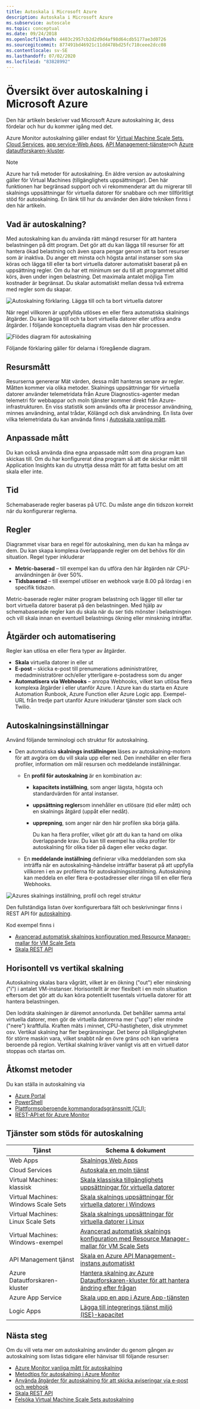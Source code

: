```yaml
---
title: Autoskala i Microsoft Azure
description: Autoskala i Microsoft Azure
ms.subservice: autoscale
ms.topic: conceptual
ms.date: 09/24/2018
ms.openlocfilehash: 4403c2957cb2d2d9d4af98d64cdb5177ae3d0726
ms.sourcegitcommit: 877491bd46921c11dd478bd25fc718ceee2dcc08
ms.contentlocale: sv-SE
ms.lasthandoff: 07/02/2020
ms.locfileid: "83828992"
---
```

# <a name="overview-of-autoscale-in-microsoft-azure"></a>Översikt över autoskalning i Microsoft Azure
Den här artikeln beskriver vad Microsoft Azure autoskalning är, dess fördelar och hur du kommer igång med det.  

Azure Monitor autoskalning gäller endast för [Virtual Machine Scale Sets](https://azure.microsoft.com/services/virtual-machine-scale-sets/), [Cloud Services](https://azure.microsoft.com/services/cloud-services/), [app service-Web Apps](https://azure.microsoft.com/services/app-service/web/), [API Management-tjänster](https://docs.microsoft.com/azure/api-management/api-management-key-concepts)och [Azure datautforskaren-kluster](https://docs.microsoft.com/azure/data-explorer/).

> [!NOTE]
> Azure har två metoder för autoskalning. En äldre version av autoskalning gäller för Virtual Machines (tillgänglighets uppsättningar). Den här funktionen har begränsad support och vi rekommenderar att du migrerar till skalnings uppsättningar för virtuella datorer för snabbare och mer tillförlitligt stöd för autoskalning. En länk till hur du använder den äldre tekniken finns i den här artikeln.  
>

## <a name="what-is-autoscale"></a>Vad är autoskalning?
Med autoskalning kan du använda rätt mängd resurser för att hantera belastningen på ditt program. Det gör att du kan lägga till resurser för att hantera ökad belastning och även spara pengar genom att ta bort resurser som är inaktiva. Du anger ett minsta och högsta antal instanser som ska köras och lägga till eller ta bort virtuella datorer automatiskt baserat på en uppsättning regler. Om du har ett minimum ser du till att programmet alltid körs, även under ingen belastning. Det maximala antalet möjliga Tim kostnader är begränsat. Du skalar automatiskt mellan dessa två extrema med regler som du skapar.

 ![Autoskalning förklaring. Lägga till och ta bort virtuella datorer](./media/autoscale-overview/AutoscaleConcept.png)

När regel villkoren är uppfyllda utlöses en eller flera automatiska skalnings åtgärder. Du kan lägga till och ta bort virtuella datorer eller utföra andra åtgärder. I följande konceptuella diagram visas den här processen.  

 ![Flödes diagram för autoskalning](./media/autoscale-overview/Autoscale_Overview_v4.png)

Följande förklaring gäller för delarna i föregående diagram.   

## <a name="resource-metrics"></a>Resursmått
Resurserna genererar Mät värden, dessa mått hanteras senare av regler. Måtten kommer via olika metoder.
Skalnings uppsättningar för virtuella datorer använder telemetridata från Azure Diagnostics-agenter medan telemetri för webbappar och moln tjänster kommer direkt från Azure-infrastrukturen. En viss statistik som används ofta är processor användning, minnes användning, antal trådar, Kölängd och disk användning. En lista över vilka telemetridata du kan använda finns i [Autoskala vanliga mått](autoscale-common-metrics.md).

## <a name="custom-metrics"></a>Anpassade mått
Du kan också använda dina egna anpassade mått som dina program kan skickas till. Om du har konfigurerat dina program så att de skickar mått till Application Insights kan du utnyttja dessa mått för att fatta beslut om att skala eller inte.

## <a name="time"></a>Tid
Schemabaserade regler baseras på UTC. Du måste ange din tidszon korrekt när du konfigurerar reglerna.  

## <a name="rules"></a>Regler
Diagrammet visar bara en regel för autoskalning, men du kan ha många av dem. Du kan skapa komplexa överlappande regler om det behövs för din situation.  Regel typer inkluderar  

* **Metric-baserad** – till exempel kan du utföra den här åtgärden när CPU-användningen är över 50%.
* **Tidsbaserad** – till exempel utlöser en webhook varje 8.00 på lördag i en specifik tidszon.

Metric-baserade regler mäter program belastning och lägger till eller tar bort virtuella datorer baserat på den belastningen. Med hjälp av schemabaserade regler kan du skala när du ser tids mönster i belastningen och vill skala innan en eventuell belastnings ökning eller minskning inträffar.  

## <a name="actions-and-automation"></a>Åtgärder och automatisering
Regler kan utlösa en eller flera typer av åtgärder.

* **Skala** virtuella datorer in eller ut
* **E-post** – skicka e-post till prenumerations administratörer, medadministratörer och/eller ytterligare e-postadress som du anger
* **Automatisera via Webhooks** – anropa Webhooks, vilket kan utlösa flera komplexa åtgärder i eller utanför Azure. I Azure kan du starta en Azure Automation Runbook, Azure Function eller Azure Logic app. Exempel-URL från tredje part utanför Azure inkluderar tjänster som slack och Twilio.

## <a name="autoscale-settings"></a>Autoskalningsinställningar
Använd följande terminologi och struktur för autoskalning.

- Den automatiska **skalnings inställningen** läses av autoskalning-motorn för att avgöra om du vill skala upp eller ned. Den innehåller en eller flera profiler, information om mål resursen och meddelande inställningar.

  - En **profil för autoskalning** är en kombination av:

    - **kapacitets inställning**, som anger lägsta, högsta och standardvärden för antal instanser.
    - **uppsättning regler**som innehåller en utlösare (tid eller mått) och en skalnings åtgärd (uppåt eller nedåt).
    - **upprepning**, som anger när den här profilen ska börja gälla.

      Du kan ha flera profiler, vilket gör att du kan ta hand om olika överlappande krav. Du kan till exempel ha olika profiler för autoskalning för olika tider på dagen eller vecko dagar.

  - En **meddelande inställning** definierar vilka meddelanden som ska inträffa när en autoskalning-händelse inträffar baserat på att uppfylla villkoren i en av profilerna för autoskalningsinställning. Autoskalning kan meddela en eller flera e-postadresser eller ringa till en eller flera Webhooks.


![Azures skalnings inställning, profil och regel struktur](./media/autoscale-overview/AzureResourceManagerRuleStructure3.png)

Den fullständiga listan över konfigurerbara fält och beskrivningar finns i REST API för [autoskalning](https://msdn.microsoft.com/library/dn931928.aspx).

Kod exempel finns i

* [Avancerad automatisk skalnings konfiguration med Resource Manager-mallar för VM Scale Sets](autoscale-virtual-machine-scale-sets.md)  
* [Skala REST API](https://msdn.microsoft.com/library/dn931953.aspx)

## <a name="horizontal-vs-vertical-scaling"></a>Horisontell vs vertikal skalning
Autoskalning skalas bara vågrätt, vilket är en ökning ("out") eller minskning ("i") i antalet VM-instanser.  Horisontellt är mer flexibelt i en moln situation eftersom det gör att du kan köra potentiellt tusentals virtuella datorer för att hantera belastningen.

Den lodräta skalningen är däremot annorlunda. Det behåller samma antal virtuella datorer, men gör de virtuella datorerna mer ("upp") eller mindre ("nere") kraftfulla. Kraften mäts i minnet, CPU-hastigheten, disk utrymmet osv.  Vertikal skalning har fler begränsningar. Det beror på tillgängligheten för större maskin vara, vilket snabbt når en övre gräns och kan variera beroende på region. Vertikal skalning kräver vanligt vis att en virtuell dator stoppas och startas om.

## <a name="methods-of-access"></a>Åtkomst metoder
Du kan ställa in autoskalning via

* [Azure Portal](autoscale-get-started.md)
* [PowerShell](powershell-quickstart-samples.md#create-and-manage-autoscale-settings)
* [Plattformsoberoende kommandoradsgränssnitt (CLI):](../samples/cli-samples.md#autoscale)
* [REST-API:et för Azure Monitor](https://msdn.microsoft.com/library/azure/dn931953.aspx)

## <a name="supported-services-for-autoscale"></a>Tjänster som stöds för autoskalning
| Tjänst | Schema & dokument |
| --- | --- |
| Web Apps |[Skalnings Web Apps](autoscale-get-started.md) |
| Cloud Services |[Autoskala en moln tjänst](../../cloud-services/cloud-services-how-to-scale-portal.md) |
| Virtual Machines: klassisk |[Skala klassiska tillgänglighets uppsättningar för virtuella datorer](https://blogs.msdn.microsoft.com/kaevans/2015/02/20/autoscaling-azurevirtual-machines/) |
| Virtual Machines: Windows Scale Sets |[Skala skalnings uppsättningar för virtuella datorer i Windows](../../virtual-machine-scale-sets/tutorial-autoscale-powershell.md) |
| Virtual Machines: Linux Scale Sets |[Skala skalnings uppsättningar för virtuella datorer i Linux](../../virtual-machine-scale-sets/tutorial-autoscale-cli.md) |
| Virtual Machines: Windows-exempel |[Avancerad automatisk skalnings konfiguration med Resource Manager-mallar för VM Scale Sets](autoscale-virtual-machine-scale-sets.md) |
| API Management tjänst|[Skala en Azure API Management-instans automatiskt](https://docs.microsoft.com/azure/api-management/api-management-howto-autoscale)
| Azure Datautforskaren-kluster|[Hantera skalning av Azure Datautforskaren-kluster för att hantera ändring efter frågan](https://docs.microsoft.com/azure/data-explorer/manage-cluster-horizontal-scaling)|
| Azure App Service |[Skala upp en app i Azure App-tjänsten](https://docs.microsoft.com/azure/app-service/manage-scale-up)|
| Logic Apps |[Lägga till integrerings tjänst miljö (ISE)-kapacitet](https://docs.microsoft.com/azure/logic-apps/ise-manage-integration-service-environment#add-ise-capacity)|
## <a name="next-steps"></a>Nästa steg
Om du vill veta mer om autoskalning använder du genom gången av autoskalning som listas tidigare eller hänvisar till följande resurser:

* [Azure Monitor vanliga mått för autoskalning](autoscale-common-metrics.md)
* [Metodtips för autoskalning i Azure Monitor](autoscale-best-practices.md)
* [Använda åtgärder för autoskalning för att skicka aviseringar via e-post och webhook](autoscale-webhook-email.md)
* [Skala REST API](https://msdn.microsoft.com/library/dn931953.aspx)
* [Felsöka Virtual Machine Scale Sets autoskalning](../../virtual-machine-scale-sets/virtual-machine-scale-sets-troubleshoot.md)

